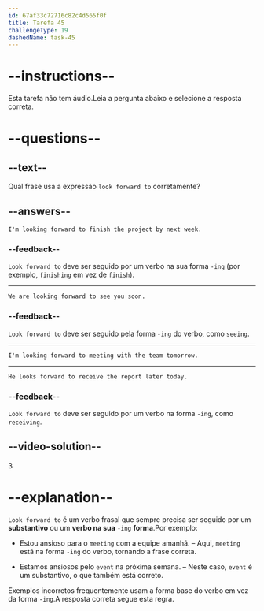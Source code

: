 ```yaml
---
id: 67af33c72716c82c4d565f0f
title: Tarefa 45
challengeType: 19
dashedName: task-45
---
```


# --instructions--

Esta tarefa não tem áudio.Leia a pergunta abaixo e selecione a resposta correta.

# --questions--

## --text--

Qual frase usa a expressão `look forward to` corretamente?

## --answers--

`I'm looking forward to finish the project by next week.`

### --feedback--

`Look forward to` deve ser seguido por um verbo na sua forma `-ing` (por exemplo, `finishing` em vez de `finish`).

---

`We are looking forward to see you soon.`

### --feedback--

`Look forward to` deve ser seguido pela forma `-ing` do verbo, como `seeing`.

---

`I'm looking forward to meeting with the team tomorrow.`

---

`He looks forward to receive the report later today.`

### --feedback--

`Look forward to` deve ser seguido por um verbo na forma `-ing`, como `receiving`.

## --video-solution--

3

# --explanation--  

`Look forward to` é um verbo frasal que sempre precisa ser seguido por um **substantivo** ou um **verbo na sua** `-ing` **forma**.Por exemplo:  

- Estou ansioso para o `meeting` com a equipe amanhã. – Aqui, `meeting` está na forma `-ing` do verbo, tornando a frase correta.

- Estamos ansiosos pelo `event` na próxima semana. – Neste caso, `event` é um substantivo, o que também está correto.  

Exemplos incorretos frequentemente usam a forma base do verbo em vez da forma `-ing`.A resposta correta segue esta regra.
